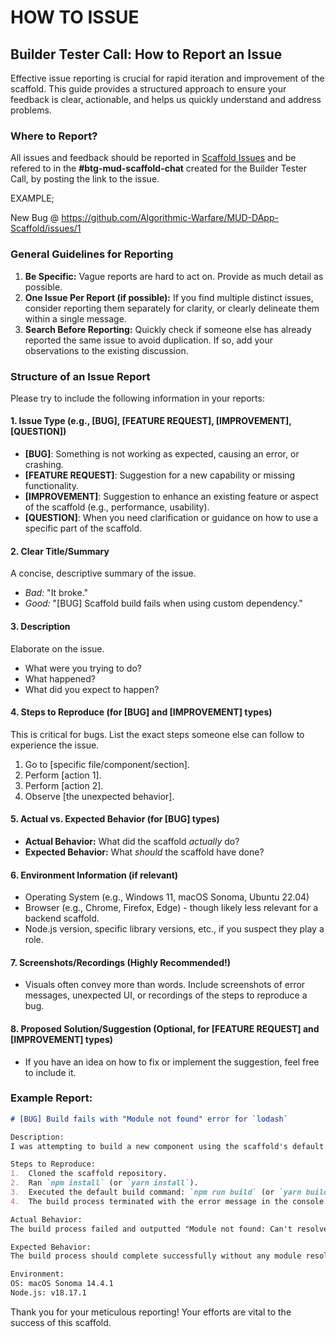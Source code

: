 # HOW TO ISSUE

## **Builder Tester Call: How to Report an Issue**

Effective issue reporting is crucial for rapid iteration and improvement of the scaffold. This guide provides a structured approach to ensure your feedback is clear, actionable, and helps us quickly understand and address problems.

### **Where to Report?**

All issues and feedback should be reported in [Scaffold Issues](https://github.com/Algorithmic-Warfare/MUD-DApp-Scaffold/issues) and be refered to in the **#btg-mud-scaffold-chat** created for the Builder Tester Call, by posting the link to the issue.

EXAMPLE;

New Bug @ https://github.com/Algorithmic-Warfare/MUD-DApp-Scaffold/issues/1

### **General Guidelines for Reporting**

1. **Be Specific:** Vague reports are hard to act on. Provide as much detail as possible.  
2. **One Issue Per Report (if possible):** If you find multiple distinct issues, consider reporting them separately for clarity, or clearly delineate them within a single message.  
3. **Search Before Reporting:** Quickly check if someone else has already reported the same issue to avoid duplication. If so, add your observations to the existing discussion.

### **Structure of an Issue Report**

Please try to include the following information in your reports:

#### **1\. Issue Type (e.g., \[BUG\], \[FEATURE REQUEST\], \[IMPROVEMENT\], \[QUESTION\])**

* **\[BUG\]**: Something is not working as expected, causing an error, or crashing.  
* **\[FEATURE REQUEST\]**: Suggestion for a new capability or missing functionality.  
* **\[IMPROVEMENT\]**: Suggestion to enhance an existing feature or aspect of the scaffold (e.g., performance, usability).  
* **\[QUESTION\]**: When you need clarification or guidance on how to use a specific part of the scaffold.

#### **2\. Clear Title/Summary**

A concise, descriptive summary of the issue.

* *Bad:* "It broke."  
* *Good:* "\[BUG\] Scaffold build fails when using custom dependency."

#### **3\. Description**

Elaborate on the issue.

* What were you trying to do?  
* What happened?  
* What did you expect to happen?

#### **4\. Steps to Reproduce (for \[BUG\] and \[IMPROVEMENT\] types)**

This is critical for bugs. List the exact steps someone else can follow to experience the issue.

1. Go to \[specific file/component/section\].  
2. Perform \[action 1\].  
3. Perform \[action 2\].  
4. Observe \[the unexpected behavior\].

#### **5\. Actual vs. Expected Behavior (for \[BUG\] types)**

* **Actual Behavior:** What did the scaffold *actually* do?  
* **Expected Behavior:** What *should* the scaffold have done?

#### **6\. Environment Information (if relevant)**

* Operating System (e.g., Windows 11, macOS Sonoma, Ubuntu 22.04)  
* Browser (e.g., Chrome, Firefox, Edge) \- though likely less relevant for a backend scaffold.  
* Node.js version, specific library versions, etc., if you suspect they play a role.

#### **7\. Screenshots/Recordings (Highly Recommended\!)**

* Visuals often convey more than words. Include screenshots of error messages, unexpected UI, or recordings of the steps to reproduce a bug.

#### **8\. Proposed Solution/Suggestion (Optional, for \[FEATURE REQUEST\] and \[IMPROVEMENT\] types)**

* If you have an idea on how to fix or implement the suggestion, feel free to include it.

### **Example Report:**


```md
# [BUG] Build fails with "Module not found" error for `lodash`

Description:  
I was attempting to build a new component using the scaffold's default setup, and it failed during the compilation phase. The console showed a "Module not found" error specifically for the 'lodash' package, even though I believe it should be included by default or correctly linked.

Steps to Reproduce:  
1.  Cloned the scaffold repository.  
2.  Ran `npm install` (or `yarn install`).  
3.  Executed the default build command: `npm run build` (or `yarn build`).  
4.  The build process terminated with the error message in the console.

Actual Behavior:  
The build process failed and outputted "Module not found: Can't resolve 'lodash' in '[path_to_some_scaffold_internal_directory]'"

Expected Behavior:  
The build process should complete successfully without any module resolution errors.

Environment:  
OS: macOS Sonoma 14.4.1  
Node.js: v18.17.1

```

Thank you for your meticulous reporting\! Your efforts are vital to the success of this scaffold.